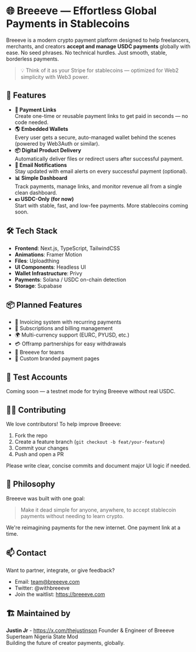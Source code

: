# 🌐 Breeeve — Effortless Global Payments in Stablecoins

Breeeve is a modern crypto payment platform designed to help freelancers, merchants, and creators **accept and manage USDC payments** globally with ease. No seed phrases. No technical hurdles. Just smooth, stable, borderless payments.

> 💡 Think of it as your Stripe for stablecoins — optimized for Web2 simplicity with Web3 power.

## 🚀 Features

- **📨 Payment Links**  
  Create one-time or reusable payment links to get paid in seconds — no code needed.
- **🌎 Embedded Wallets**  
  Every user gets a secure, auto-managed wallet behind the scenes (powered by Web3Auth or similar).
- **📦 Digital Product Delivery**  
  Automatically deliver files or redirect users after successful payment.
- **🔔 Email Notifications**  
  Stay updated with email alerts on every successful payment (optional).
- **📊 Simple Dashboard**  
  Track payments, manage links, and monitor revenue all from a single clean dashboard.
- **💵 USDC-Only (for now)**  
  Start with stable, fast, and low-fee payments. More stablecoins coming soon.

## 🛠️ Tech Stack

- **Frontend**: Next.js, TypeScript, TailwindCSS  
- **Animations**: Framer Motion
- **Files**: Uploadthing
- **UI Components**: Headless UI  
- **Wallet Infrastructure**: Privy
- **Payments**: Solana / USDC on-chain detection  
- **Storage**: Supabase 


## 📦 Planned Features

- 🧾 Invoicing system with recurring payments
- 🔁 Subscriptions and billing management
- 🌍 Multi-currency support (EURC, PYUSD, etc.)
- 💳 Offramp partnerships for easy withdrawals
- 🤝 Breeeve for teams
- 🔐 Custom branded payment pages

## 🧪 Test Accounts

Coming soon — a testnet mode for trying Breeeve without real USDC.

## 🧑‍💻 Contributing

We love contributors! To help improve Breeeve:

1. Fork the repo
2. Create a feature branch (`git checkout -b feat/your-feature`)
3. Commit your changes
4. Push and open a PR

Please write clear, concise commits and document major UI logic if needed.

## 🧠 Philosophy

Breeeve was built with one goal:

> Make it dead simple for anyone, anywhere, to accept stablecoin payments without needing to learn crypto.

We're reimagining payments for the new internet. One payment link at a time.

## 📫 Contact

Want to partner, integrate, or give feedback?

- Email: team@breeeve.com
- Twitter: @withbreeeve
- Join the waitlist: https://breeeve.com

## 🏗️ Maintained by

**Justin Jr**  - https://x.com/thejustinson
Founder & Engineer of Breeeve  
Superteam Nigeria State Mod  
Building the future of creator payments, globally.